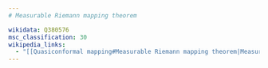```yaml
---
# Measurable Riemann mapping theorem

wikidata: Q380576
msc_classification: 30
wikipedia_links:
  - "[[Quasiconformal mapping#Measurable Riemann mapping theorem|Measurable Riemann mapping theorem]]"
---
```


